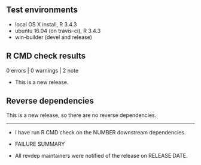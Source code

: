 ## Test environments
* local OS X install, R 3.4.3
* ubuntu 16.04 (on travis-ci), R 3.4.3
* win-builder (devel and release)

## R CMD check results

0 errors | 0 warnings | 2 note

* This is a new release.

## Reverse dependencies

This is a new release, so there are no reverse dependencies.

---

* I have run R CMD check on the NUMBER downstream dependencies.
  
* FAILURE SUMMARY

* All revdep maintainers were notified of the release on RELEASE DATE.
